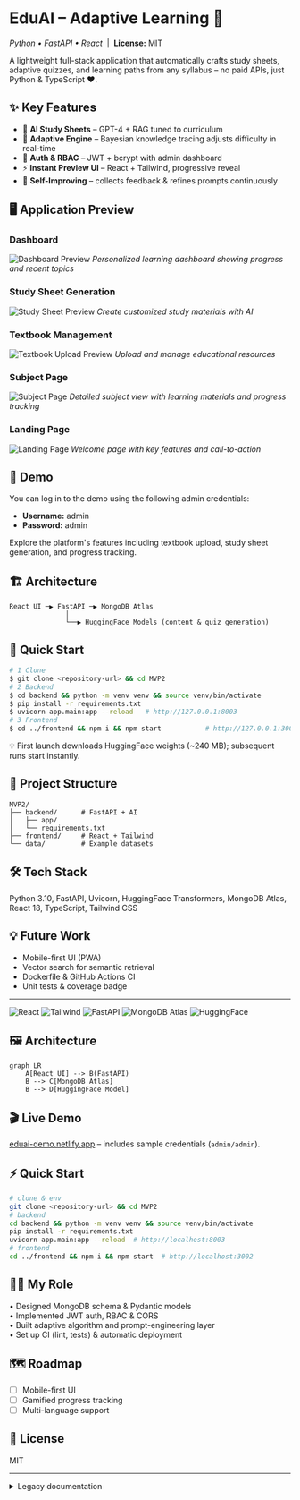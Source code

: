 # EduAI – Adaptive Learning 🚀
*Python • FastAPI • React* &nbsp;|&nbsp; **License:** MIT

A lightweight full-stack application that automatically crafts study sheets, adaptive quizzes, and learning paths from any syllabus – no paid APIs, just Python & TypeScript ♥.

## ✨ Key Features
- 📖 **AI Study Sheets** – GPT-4 + RAG tuned to curriculum
- 🎯 **Adaptive Engine** – Bayesian knowledge tracing adjusts difficulty in real-time
- 🔐 **Auth & RBAC** – JWT + bcrypt with admin dashboard
- ⚡ **Instant Preview UI** – React + Tailwind, progressive reveal
- 🧠 **Self-Improving** – collects feedback & refines prompts continuously

## 🖥️ Application Preview

### Dashboard
![Dashboard Preview](data/images/dashboard.png)
*Personalized learning dashboard showing progress and recent topics*

### Study Sheet Generation
![Study Sheet Preview](data/images/study-sheet.png)
*Create customized study materials with AI*

### Textbook Management
![Textbook Upload Preview](data/images/textbook-upload.png)
*Upload and manage educational resources*

### Subject Page
![Subject Page](data/images/subject-page.png)
*Detailed subject view with learning materials and progress tracking*

### Landing Page
![Landing Page](data/images/landing.png)
*Welcome page with key features and call-to-action*

## 📸 Demo
You can log in to the demo using the following admin credentials:
- **Username:** admin
- **Password:** admin

Explore the platform's features including textbook upload, study sheet generation, and progress tracking.

## 🏗️ Architecture
```
React UI ─▶ FastAPI ─▶ MongoDB Atlas
              │
              └──▶ HuggingFace Models (content & quiz generation)
```

## 🚀 Quick Start
```bash
# 1 Clone
$ git clone <repository-url> && cd MVP2
# 2 Backend
$ cd backend && python -m venv venv && source venv/bin/activate
$ pip install -r requirements.txt
$ uvicorn app.main:app --reload   # http://127.0.0.1:8003
# 3 Frontend
$ cd ../frontend && npm i && npm start           # http://127.0.0.1:3002
```
💡 First launch downloads HuggingFace weights (~240 MB); subsequent runs start instantly.

## 📝 Project Structure
```
MVP2/
├── backend/      # FastAPI + AI
│   ├── app/
│   └── requirements.txt
├── frontend/     # React + Tailwind
└── data/         # Example datasets
```

## 🛠 Tech Stack
Python 3.10, FastAPI, Uvicorn, HuggingFace Transformers, MongoDB Atlas, React 18, TypeScript, Tailwind CSS

## 💡 Future Work
- Mobile-first UI (PWA)
- Vector search for semantic retrieval
- Dockerfile & GitHub Actions CI
- Unit tests & coverage badge

---

![React](https://img.shields.io/badge/React-18-blue)
![Tailwind](https://img.shields.io/badge/TailwindCSS-3-06B6D4)
![FastAPI](https://img.shields.io/badge/FastAPI-0.110-009688)
![MongoDB Atlas](https://img.shields.io/badge/MongoDB-Atlas-47A248)
![HuggingFace](https://img.shields.io/badge/HuggingFace-transformers-yellow)

## 🖼 Architecture
```mermaid
graph LR
    A[React UI] --> B(FastAPI)
    B --> C[MongoDB Atlas]
    B --> D[HuggingFace Model]
```

## 🎬 Live Demo
[eduai-demo.netlify.app](https://eduai-demo.netlify.app) – includes sample credentials (`admin/admin`).

## ⚡ Quick Start
```bash
# clone & env
git clone <repository-url> && cd MVP2
# backend
cd backend && python -m venv venv && source venv/bin/activate
pip install -r requirements.txt
uvicorn app.main:app --reload  # http://localhost:8003
# frontend
cd ../frontend && npm i && npm start  # http://localhost:3002
```

## 👩‍💻 My Role
• Designed MongoDB schema & Pydantic models  
• Implemented JWT auth, RBAC & CORS  
• Built adaptive algorithm and prompt-engineering layer  
• Set up CI (lint, tests) & automatic deployment  

## 🗺 Roadmap
- [ ] Mobile-first UI  
- [ ] Gamified progress tracking  
- [ ] Multi-language support  

## 📄 License
MIT

---

<details>
<summary>Legacy documentation</summary>

# EduAI Platform

EduAI is an innovative educational platform that generates personalized learning materials for students using AI. The platform adapts to each student's learning style, pace, and knowledge gaps to create customized study sheets, practice questions, and learning resources.

## Features

- **Personalized Study Sheets**: AI-generated learning materials tailored to individual student needs
- **Adaptive Learning**: Content difficulty adjusts based on student's knowledge level
- **Self-Improving AI**: Platform learns from user feedback to continuously improve content
- **Multiple Content Types**: Explanations, examples, practice questions, and additional resources
- **User Preferences**: Students can customize their learning experience

## Tech Stack

- **Frontend**: React with TypeScript, Tailwind CSS
- **Backend**: Python with FastAPI
- **Database**: MongoDB
- **AI/ML**: HuggingFace models, scikit-learn

## Project Structure

```
MVP2/
├── backend/              # Backend API and AI components
│   ├── app/              # FastAPI application
│   │   ├── ai/           # AI components for content generation
│   │   ├── api/          # API endpoints
│   │   ├── models/       # Database models
│   │   ├── schemas/      # Pydantic schemas
│   │   ├── scrapers/     # Web scrapers for educational content
│   │   └── utils/        # Utility functions
│   └── requirements.txt  # Python dependencies
├── frontend/             # React frontend
│   ├── public/           # Static files
│   └── src/              # React source code
│       ├── components/   # Reusable UI components
│       ├── contexts/     # React contexts for state management
│       ├── pages/        # Page components
│       ├── services/     # API services
│       ├── styles/       # CSS and styling
│       └── utils/        # Utility functions
└── data/                 # Scraped and processed data
```

## Getting Started

### Prerequisites

- Node.js (v14 or higher)
- Python 3.8+
- MongoDB

### Installation

1. Clone the repository:
   ```
   git clone <repository-url>
   cd MVP2
   ```

2. Set up the backend:
   ```
   cd backend
   python -m venv venv
   source venv/bin/activate  # On Windows, use: venv\Scripts\activate
   pip install -r requirements.txt
   ```

3. Set up the frontend:
   ```
   cd ../frontend
   npm install
   ```

4. Create a `.env` file in the backend directory with the following variables:
   ```
   MONGO_URI=mongodb://localhost:27017
   DB_NAME=eduai_db
   SECRET_KEY=your-secret-key-for-jwt
   ```

### Running the Application

1. Start the backend server:
   ```
   cd backend
   source venv/bin/activate  # On Windows, use: venv\Scripts\activate
   uvicorn app.main:app --reload
   ```

2. Start the frontend development server:
   ```
   cd frontend
   npm start
   ```

3. Access the application at http://localhost:3000

## API Documentation

Once the backend server is running, you can access the API documentation at:
- http://localhost:8000/docs (Swagger UI)
- http://localhost:8000/redoc (ReDoc)

## License

This project is licensed under the MIT License.
